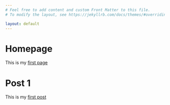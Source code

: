 ```yaml
---
# Feel free to add content and custom Front Matter to this file.
# To modify the layout, see https://jekyllrb.com/docs/themes/#overriding-theme-defaults

layout: default
---
```

# Homepage
This is my [first page](./page-1)
# Post 1
This is my [first post](./2024/09/29/first-post.html)
